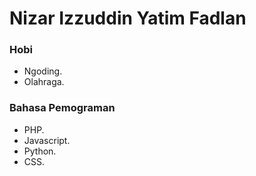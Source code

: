 # Nizar Izzuddin Yatim Fadlan

### Hobi

- Ngoding.
- Olahraga.

### Bahasa Pemograman

- PHP.
- Javascript.
- Python.
- CSS.

